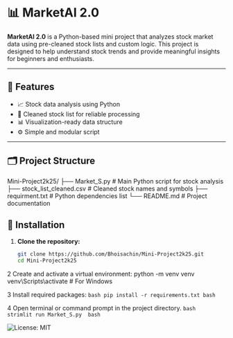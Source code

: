 # 📊 MarketAI 2.0

**MarketAI 2.0** is a Python-based mini project that analyzes stock market data using pre-cleaned stock lists and custom logic. This project is designed to help understand stock trends and provide meaningful insights for beginners and enthusiasts.

---

## 🧠 Features

- 📈 Stock data analysis using Python
- 🧹 Cleaned stock list for reliable processing
- 📊 Visualization-ready data structure
- ⚙️ Simple and modular script

---

## 🗂️ Project Structure
Mini-Project2k25/
├── Market_S.py # Main Python script for stock analysis
├── stock_list_cleaned.csv # Cleaned stock names and symbols
├── requirment.txt # Python dependencies list
└── README.md # Project documentation

## 🚀 Installation

1. **Clone the repository:**
   ```bash
   git clone https://github.com/Bhoisachin/Mini-Project2k25.git
   cd Mini-Project2k25

2 Create and activate a virtual environment:
python -m venv venv
venv\Scripts\activate   # For Windows


3 Install required packages:  ```bash
pip install -r requirements.txt
bash```


4 Open terminal or command prompt in the project directory.
 ```bash  strimlit run Market_S.py  bash```


 ![License: MIT](https://img.shields.io/badge/License-MIT-yellow.svg)






